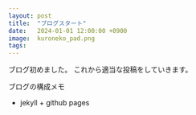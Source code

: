 ```yaml
---
layout: post
title:  "ブログスタート"
date:   2024-01-01 12:00:00 +0900
image:  kuroneko_pad.png
tags:   
---
```

ブログ初めました。
これから適当な投稿をしていきます。



ブログの構成メモ
* jekyll + github pages